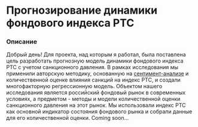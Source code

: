 # Прогнозирование динамики фондового индекса РТС

### Описание
Добрый день! Для проекта, над которым я работал, была поставлена цель разработать прогнозную модель динамики фондового индекса РТС с учетом санкционного давления. В рамках исследования мы применили авторскую методику, основанную на [сентимент-анализе](https://ru.wikipedia.org/wiki/%D0%90%D0%BD%D0%B0%D0%BB%D0%B8%D0%B7_%D1%82%D0%BE%D0%BD%D0%B0%D0%BB%D1%8C%D0%BD%D0%BE%D1%81%D1%82%D0%B8_%D1%82%D0%B5%D0%BA%D1%81%D1%82%D0%B0) и количественной оценке влияния санкций на индекс РТС, и создали многофакторную регрессионную модель. Объектом нашего исследования является российский фондовый рынок в современных условиях, а предметом - методы и модели количественной оценки санкционного давления на этот рынок. Мы использовали индекс РТС как основной индикатор состояния фондового рынка и собрали данные для его количественной оценки.
Coming soon...
